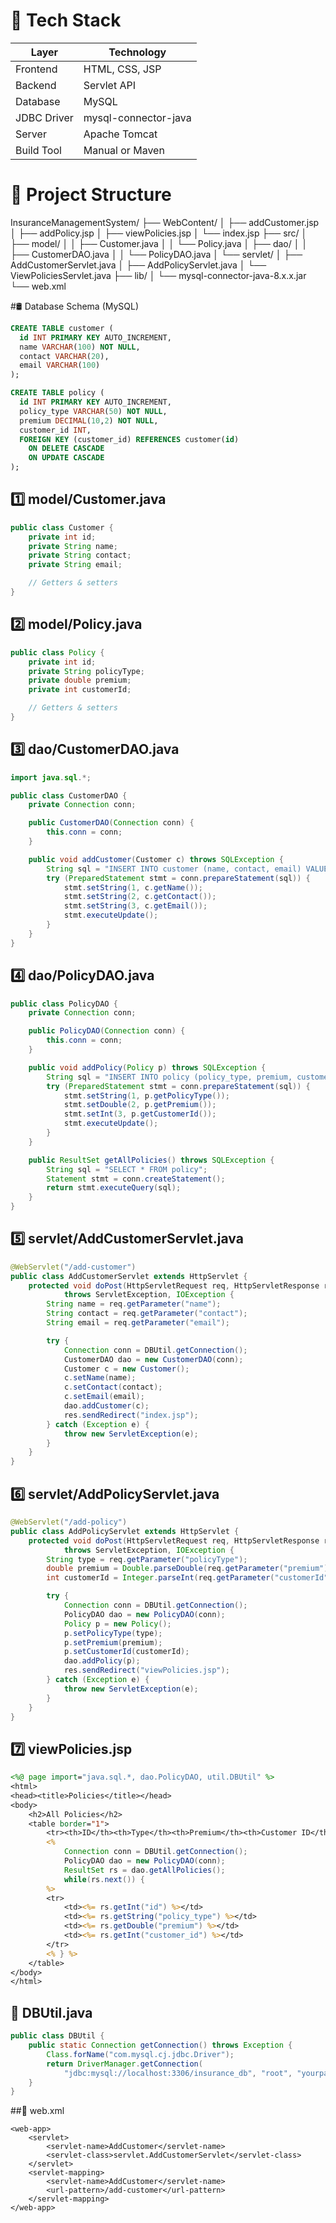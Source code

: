 # 🧱 Tech Stack
| Layer       | Technology           |
| ----------- | -------------------- |
| Frontend    | HTML, CSS, JSP       |
| Backend     | Servlet API          |
| Database    | MySQL                |
| JDBC Driver | mysql-connector-java |
| Server      | Apache Tomcat        |
| Build Tool  | Manual or Maven      |

# 📁 Project Structure
InsuranceManagementSystem/
├── WebContent/
│   ├── addCustomer.jsp
│   ├── addPolicy.jsp
│   ├── viewPolicies.jsp
│   └── index.jsp
├── src/
│   ├── model/
│   │   ├── Customer.java
│   │   └── Policy.java
│   ├── dao/
│   │   ├── CustomerDAO.java
│   │   └── PolicyDAO.java
│   └── servlet/
│       ├── AddCustomerServlet.java
│       ├── AddPolicyServlet.java
│       └── ViewPoliciesServlet.java
├── lib/
│   └── mysql-connector-java-8.x.x.jar
└── web.xml


#🛢️ Database Schema (MySQL)
```sql
CREATE TABLE customer (
  id INT PRIMARY KEY AUTO_INCREMENT,
  name VARCHAR(100) NOT NULL,
  contact VARCHAR(20),
  email VARCHAR(100)
);

CREATE TABLE policy (
  id INT PRIMARY KEY AUTO_INCREMENT,
  policy_type VARCHAR(50) NOT NULL,
  premium DECIMAL(10,2) NOT NULL,
  customer_id INT,
  FOREIGN KEY (customer_id) REFERENCES customer(id)
    ON DELETE CASCADE
    ON UPDATE CASCADE
);
```

## 1️⃣ model/Customer.java
```java
public class Customer {
    private int id;
    private String name;
    private String contact;
    private String email;

    // Getters & setters
}

```

## 2️⃣ model/Policy.java
```java
public class Policy {
    private int id;
    private String policyType;
    private double premium;
    private int customerId;

    // Getters & setters
}
```
## 3️⃣ dao/CustomerDAO.java
```java
import java.sql.*;

public class CustomerDAO {
    private Connection conn;

    public CustomerDAO(Connection conn) {
        this.conn = conn;
    }

    public void addCustomer(Customer c) throws SQLException {
        String sql = "INSERT INTO customer (name, contact, email) VALUES (?, ?, ?)";
        try (PreparedStatement stmt = conn.prepareStatement(sql)) {
            stmt.setString(1, c.getName());
            stmt.setString(2, c.getContact());
            stmt.setString(3, c.getEmail());
            stmt.executeUpdate();
        }
    }
}
```
## 4️⃣ dao/PolicyDAO.java
```java
public class PolicyDAO {
    private Connection conn;

    public PolicyDAO(Connection conn) {
        this.conn = conn;
    }

    public void addPolicy(Policy p) throws SQLException {
        String sql = "INSERT INTO policy (policy_type, premium, customer_id) VALUES (?, ?, ?)";
        try (PreparedStatement stmt = conn.prepareStatement(sql)) {
            stmt.setString(1, p.getPolicyType());
            stmt.setDouble(2, p.getPremium());
            stmt.setInt(3, p.getCustomerId());
            stmt.executeUpdate();
        }
    }

    public ResultSet getAllPolicies() throws SQLException {
        String sql = "SELECT * FROM policy";
        Statement stmt = conn.createStatement();
        return stmt.executeQuery(sql);
    }
}
```
## 5️⃣ servlet/AddCustomerServlet.java
```java
@WebServlet("/add-customer")
public class AddCustomerServlet extends HttpServlet {
    protected void doPost(HttpServletRequest req, HttpServletResponse res)
            throws ServletException, IOException {
        String name = req.getParameter("name");
        String contact = req.getParameter("contact");
        String email = req.getParameter("email");

        try {
            Connection conn = DBUtil.getConnection();
            CustomerDAO dao = new CustomerDAO(conn);
            Customer c = new Customer();
            c.setName(name);
            c.setContact(contact);
            c.setEmail(email);
            dao.addCustomer(c);
            res.sendRedirect("index.jsp");
        } catch (Exception e) {
            throw new ServletException(e);
        }
    }
}
```
## 6️⃣ servlet/AddPolicyServlet.java
```java
@WebServlet("/add-policy")
public class AddPolicyServlet extends HttpServlet {
    protected void doPost(HttpServletRequest req, HttpServletResponse res)
            throws ServletException, IOException {
        String type = req.getParameter("policyType");
        double premium = Double.parseDouble(req.getParameter("premium"));
        int customerId = Integer.parseInt(req.getParameter("customerId"));

        try {
            Connection conn = DBUtil.getConnection();
            PolicyDAO dao = new PolicyDAO(conn);
            Policy p = new Policy();
            p.setPolicyType(type);
            p.setPremium(premium);
            p.setCustomerId(customerId);
            dao.addPolicy(p);
            res.sendRedirect("viewPolicies.jsp");
        } catch (Exception e) {
            throw new ServletException(e);
        }
    }
}
```

## 7️⃣ viewPolicies.jsp
```jsp
<%@ page import="java.sql.*, dao.PolicyDAO, util.DBUtil" %>
<html>
<head><title>Policies</title></head>
<body>
    <h2>All Policies</h2>
    <table border="1">
        <tr><th>ID</th><th>Type</th><th>Premium</th><th>Customer ID</th></tr>
        <%
            Connection conn = DBUtil.getConnection();
            PolicyDAO dao = new PolicyDAO(conn);
            ResultSet rs = dao.getAllPolicies();
            while(rs.next()) {
        %>
        <tr>
            <td><%= rs.getInt("id") %></td>
            <td><%= rs.getString("policy_type") %></td>
            <td><%= rs.getDouble("premium") %></td>
            <td><%= rs.getInt("customer_id") %></td>
        </tr>
        <% } %>
    </table>
</body>
</html>
```
## 🧩 DBUtil.java
```java
public class DBUtil {
    public static Connection getConnection() throws Exception {
        Class.forName("com.mysql.cj.jdbc.Driver");
        return DriverManager.getConnection(
            "jdbc:mysql://localhost:3306/insurance_db", "root", "yourpassword");
    }
}
```
##📑 web.xml
```
<web-app>
    <servlet>
        <servlet-name>AddCustomer</servlet-name>
        <servlet-class>servlet.AddCustomerServlet</servlet-class>
    </servlet>
    <servlet-mapping>
        <servlet-name>AddCustomer</servlet-name>
        <url-pattern>/add-customer</url-pattern>
    </servlet-mapping>
</web-app>
```


